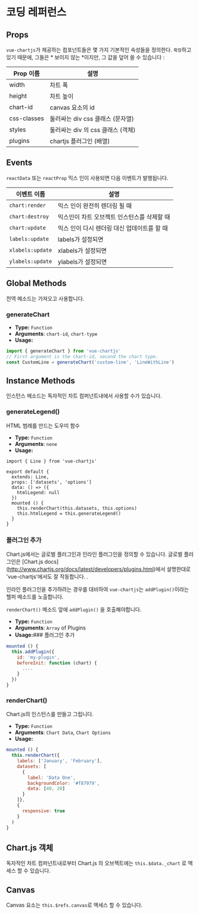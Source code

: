 # 코딩 레퍼런스

## Props

`vue-chartjs`가 제공하는 컴포넌트들은 몇 가지 기본적인 속성들을 정의한다. `확장`하고 있기 때문에, 그들은 * 보이지 않는 *이지만, 그 값을 덮어 쓸 수 있습니다 :

| Prop 이름 | 설명 |
|---|---|
| width | 차트 폭 |
| height | 차트 높이 |
| chart-id | canvas 요소의 id |
| css-classes | 둘러싸는 div css 클래스 (문자열) |
| styles | 둘러싸는 div 의 css 클래스 (객체) |
| plugins | chartjs 플러그인 (배열) |

## Events

`reactData` 또는 `reactProp` 믹스 인이 사용되면 다음 이벤트가 발행됩니다.

| 이벤트 이름 | 설명 |
|---|---|
| `chart:render` | 믹스 인이 완전히 렌더링 될 때 |
| `chart:destroy` | 믹스인이 차트 오브젝트 인스턴스를 삭제할 때 |
| `chart:update` | 믹스 인이 다시 렌더링 대신 업데이트를 할 때 |
| `labels:update` | labels가 설정되면 |
| `xlabels:update` | xlabels가 설정되면 |
| `ylabels:update` | ylabels가 설정되면 |

## Global Methods
전역 메소드는 가져오고 사용합니다.

### generateChart

- **Type:** `Function`
- **Arguments**: `chart-id`, `chart-type`
- **Usage:**

```js
import { generateChart } from 'vue-chartjs'
// First argument is the chart-id, second the chart type.
const CustomLine = generateChart('custom-line', 'LineWithLine')
```

## Instance Methods

인스턴스 메소드는 독자적인 차트 컴퍼넌트내에서 사용할 수가 있습니다.


### generateLegend()

HTML 범례를 만드는 도우미 함수

- **Type:** `Function`
- **Arguments**: `none`
- **Usage:**

```js{11}
import { Line } from 'vue-chartjs'

export default {
  extends: Line,
  props: ['datasets', 'options']
  data: () => ({
    htmlLegend: null
  })
  mounted () {
    this.renderChart(this.datasets, this.options)
    this.htmlLegend = this.generateLegend()
  }
}

```

### 플러그인 추가

Chart.js에서는 글로벌 플러그인과 인라인 플러그인을 정의할 수 있습니다. 글로벌 플러그인은 [Chart.js docs] (http://www.chartjs.org/docs/latest/developers/plugins.html)에서 설명한대로 'vue-chartjs'에서도 잘 작동합니다. .


인라인 플러그인을 추가하려는 경우를 대비하여 `vue-chartjs`는 `addPlugin()`이라는 헬퍼 메소드를 노출합니다.

`renderChart()` 메소드 앞에 `addPlugin()` 을 호출해야합니다.

- **Type:** `Function`
- **Arguments**: `Array` of Plugins
- **Usage:**### 플러그인 추가

```js
mounted () {
  this.addPlugin({
    id: 'my-plugin',
    beforeInit: function (chart) {
      ....
    }
  })
}
```

### renderChart()

Chart.js의 인스턴스를 만들고 그립니다.

- **Type:** `Function`
- **Arguments**: `Chart Data`, `Chart Options`
- **Usage:**

```js
mounted () {
  this.renderChart({
    labels: ['January', 'February'],
    datasets: [
      {
        label: 'Data One',
        backgroundColor: '#f87979',
        data: [40, 20]
      }
    ]},
    {
      responsive: true
    }
  )
}
```

## Chart.js 객체

독자적인 차트 컴퍼넌트내로부터 Chart.js 의 오브젝트에는 `this.$data._chart` 로 액세스 할 수 있습니다.

## Canvas

Canvas 요소는 `this.$refs.canvas`로 액세스 할 수 있습니다.